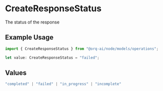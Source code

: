 # CreateResponseStatus

The status of the response

## Example Usage

```typescript
import { CreateResponseStatus } from "@orq-ai/node/models/operations";

let value: CreateResponseStatus = "failed";
```

## Values

```typescript
"completed" | "failed" | "in_progress" | "incomplete"
```